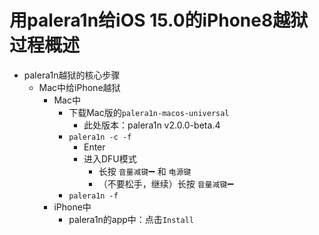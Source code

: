 
# 用palera1n给iOS 15.0的iPhone8越狱过程概述

* palera1n越狱的核心步骤
  * Mac中给iPhone越狱
    * Mac中
      * 下载Mac版的`palera1n-macos-universal`
        * 此处版本：palera1n v2.0.0-beta.4
      * `palera1n -c -f`
        * Enter
        * 进入DFU模式
          * 长按 `音量减键`➖ 和 `电源键`
          * （不要松手，继续）长按 `音量减键`➖
      * `palera1n -f`
    * iPhone中
      * palera1n的app中：点击`Install`
